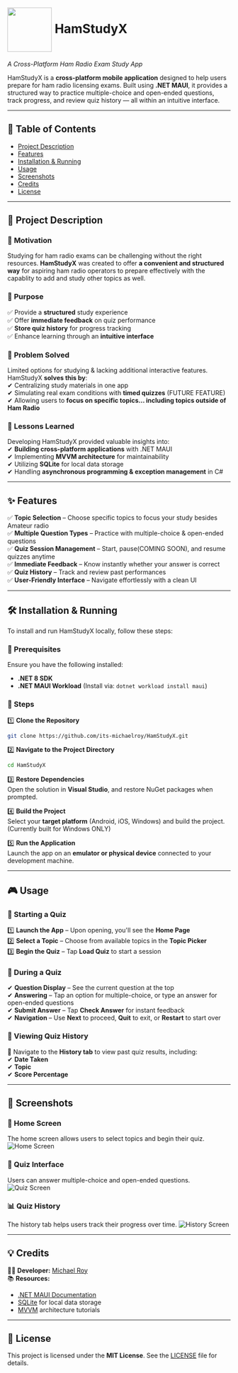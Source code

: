 ﻿<h1>
  <img src="Resources/Images/HamStudyX.jpg" width="100" align="center">
  HamStudyX
</h1>
  
*A Cross-Platform Ham Radio Exam Study App*

HamStudyX is a **cross-platform mobile application** designed to help users prepare for ham radio licensing exams. Built using **.NET MAUI**, it provides a structured way to practice multiple-choice and open-ended questions, track progress, and review quiz history — all within an intuitive interface.

---

## 📌 **Table of Contents**
- [Project Description](#project-description)
- [Features](#features)
- [Installation & Running](#installation-and-running)
- [Usage](#usage)
- [Screenshots](#screenshots)
- [Credits](#credits)
- [License](#license)

---

## 📖 **Project Description**
### 🎯 **Motivation**
Studying for ham radio exams can be challenging without the right resources. **HamStudyX** was created to offer **a convenient and structured way** for aspiring ham radio operators to prepare effectively with the capablity to add and study other topics as well. 

### 🎯 **Purpose** 
✅ Provide a **structured** study experience  
✅ Offer **immediate feedback** on quiz performance  
✅ **Store quiz history** for progress tracking  
✅ Enhance learning through an **intuitive interface**  

### 🎯 **Problem Solved**
Limited options for studying & lacking additional interactive features.  
HamStudyX **solves this by**:  
✔ Centralizing study materials in one app  
✔ Simulating real exam conditions with **timed quizzes** (FUTURE FEATURE)  
✔ Allowing users to **focus on specific topics... including topics outside of Ham Radio**  

### 🎯 **Lessons Learned**
Developing HamStudyX provided valuable insights into:  
✔ **Building cross-platform applications** with .NET MAUI  
✔ Implementing **MVVM architecture** for maintainability  
✔ Utilizing **SQLite** for local data storage  
✔ Handling **asynchronous programming & exception management** in C#  

---

## ✨ **Features**
✅ **Topic Selection** – Choose specific topics to focus your study besides Amateur radio  
✅ **Multiple Question Types** – Practice with multiple-choice & open-ended questions  
✅ **Quiz Session Management** – Start, pause(COMING SOON), and resume quizzes anytime  
✅ **Immediate Feedback** – Know instantly whether your answer is correct  
✅ **Quiz History** – Track and review past performances  
✅ **User-Friendly Interface** – Navigate effortlessly with a clean UI  

---

## 🛠 **Installation & Running**
To install and run HamStudyX locally, follow these steps:

### **🔹 Prerequisites**
Ensure you have the following installed:  
- **.NET 8 SDK**  
- **.NET MAUI Workload** (Install via: `dotnet workload install maui`)  

### **🔹 Steps**
1️⃣ **Clone the Repository**  
```bash
git clone https://github.com/its-michaelroy/HamStudyX.git
```

2️⃣ **Navigate to the Project Directory**  
```bash
cd HamStudyX
```

3️⃣ **Restore Dependencies**  
Open the solution in **Visual Studio**, and restore NuGet packages when prompted.

4️⃣ **Build the Project**  
Select your **target platform** (Android, iOS, Windows) and build the project. (Currently built for Windows ONLY)

5️⃣ **Run the Application**  
Launch the app on an **emulator or physical device** connected to your development machine.  

---

## 🎮 **Usage**
### **🔹 Starting a Quiz**
1️⃣ **Launch the App** – Upon opening, you'll see the **Home Page**  
2️⃣ **Select a Topic** – Choose from available topics in the **Topic Picker**  
3️⃣ **Begin the Quiz** – Tap **Load Quiz** to start a session  

### **🔹 During a Quiz**
✔ **Question Display** – See the current question at the top  
✔ **Answering** – Tap an option for multiple-choice, or type an answer for open-ended questions  
✔ **Submit Answer** – Tap **Check Answer** for instant feedback  
✔ **Navigation** – Use **Next** to proceed, **Quit** to exit, or **Restart** to start over  

### **🔹 Viewing Quiz History**
📂 Navigate to the **History tab** to view past quiz results, including:  
✔ **Date Taken**  
✔ **Topic**  
✔ **Score Percentage**  

---

## 📸 **Screenshots**
### 📍 Home Screen
The home screen allows users to select topics and begin their quiz.
![Home Screen](Resources/Images/home.png)

### 🎯 Quiz Interface
Users can answer multiple-choice and open-ended questions.
![Quiz Screen](Resources/Images/quiz.png)

### 📊 Quiz History
The history tab helps users track their progress over time.
![History Screen](Resources/Images/history.png)

---

## 💡 **Credits**
👨‍💻 **Developer:** [Michael Roy](https://github.com/its-michaelroy)  
📚 **Resources:**  
- [.NET MAUI Documentation](https://learn.microsoft.com/en-us/dotnet/maui/)  
- [SQLite](https://www.sqlite.org/index.html) for local data storage  
- [MVVM](https://learn.microsoft.com/en-us/dotnet/maui/xaml/fundamentals/mvvm?view=net-maui-9.0) architecture tutorials  

---

## 📜 **License**
This project is licensed under the **MIT License**. See the [LICENSE](LICENSE) file for details.